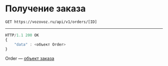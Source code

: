 # Получение заказа

`GET https://vozovoz.ru/api/v1/orders/[ID]`

---

```js
HTTP/1.1 200 OK
{
    "data" : <объект Order>
}
```
Order — [объект заказа](orders_object.md)
